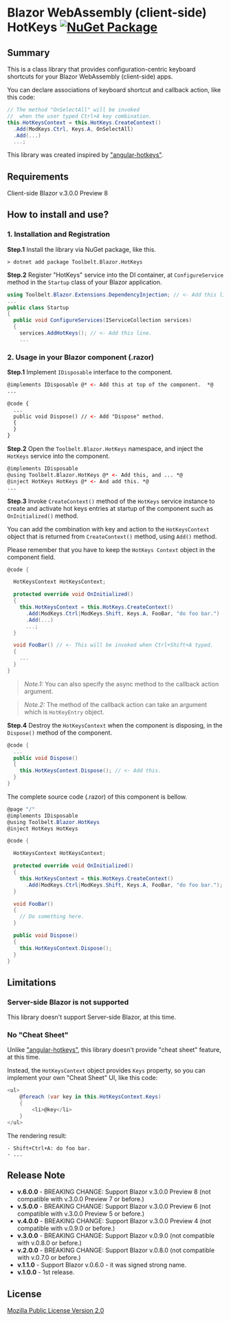 # Blazor WebAssembly (client-side) HotKeys [![NuGet Package](https://img.shields.io/nuget/v/Toolbelt.Blazor.HotKeys.svg)](https://www.nuget.org/packages/Toolbelt.Blazor.HotKeys/)

## Summary

This is a class library that provides configuration-centric keyboard shortcuts for your Blazor WebAssembly (client-side) apps.

You can declare associations of keyboard shortcut and callback action, like this code:

```csharp
// The method "OnSelectAll" will be invoked 
//  when the user typed Ctrl+A key combination.
this.HotKeysContext = this.HotKeys.CreateContext()
  .Add(ModKeys.Ctrl, Keys.A, OnSelectAll)
  .Add(...)
  ...;
```

This library was created inspired by ["angular-hotkeys"](https://github.com/chieffancypants/angular-hotkeys).

## Requirements

Client-side Blazor v.3.0.0 Preview 8


## How to install and use?

### 1. Installation and Registration

**Step.1** Install the library via NuGet package, like this.

```shell
> dotnet add package Toolbelt.Blazor.HotKeys
```

**Step.2** Register "HotKeys" service into the DI container, at `ConfigureService` method in the `Startup` class of your Blazor application.

```csharp
using Toolbelt.Blazor.Extensions.DependencyInjection; // <- Add this line, and...
...
public class Startup
{
  public void ConfigureServices(IServiceCollection services)
  {
    services.AddHotKeys(); // <- Add this line.
    ...
```

### 2. Usage in your Blazor component (.razor)

**Step.1** Implement `IDisposable` interface to the component.

```html
@implements IDisposable @* <- Add this at top of the component.  *@
...

@code {
  ...
  public void Dispose() // <- Add "Dispose" method.
  {
  }
}
```

**Step.2** Open the `Toolbelt.Blazor.HotKeys` namespace, and inject the `HotKeys` service into the component.

```html
@implements IDisposable
@using Toolbelt.Blazor.HotKeys @* <- Add this, and ... *@
@inject HotKeys HotKeys @* <- And add this. *@
...
```

**Step.3** Invoke `CreateContext()` method of the `HotKeys` service instance to create and activate hot keys entries at startup of the component such as `OnInitialized()` method.

You can add the combination with key and action to the `HotKeysContext` object that is returned from `CreateContext()` method, using `Add()` method.

Please remember that you have to keep the `HotKeys Context` object in the component field.

```csharp
@code {

  HotKeysContext HotKeysContext;

  protected override void OnInitialized()
  {
    this.HotKeysContext = this.HotKeys.CreateContext()
      .Add(ModKeys.Ctrl|ModKeys.Shift, Keys.A, FooBar, "do foo bar.")
      .Add(...)
      ...;
  }

  void FooBar() // <- This will be invoked when Ctrl+Shift+A typed.
  {
    ...
  }
}
```

> _Note.1:_ You can also specify the async method to the callback action argument.

> _Note.2:_ The method of the callback action can take an argument which is `HotKeyEntry` object.


**Step.4** Destroy the `HotKeysContext` when the component is disposing, in the `Dispose()` method of the component.

```csharp
@code {
  ...
  public void Dispose()
  {
    this.HotKeysContext.Dispose(); // <- Add this.
  }
}
```

The complete source code (.razor) of this component is bellow.

```csharp
@page "/"
@implements IDisposable
@using Toolbelt.Blazor.HotKeys
@inject HotKeys HotKeys

@code {

  HotKeysContext HotKeysContext;

  protected override void OnInitialized()
  {
    this.HotKeysContext = this.HotKeys.CreateContext()
      .Add(ModKeys.Ctrl|ModKeys.Shift, Keys.A, FooBar, "do foo bar.");
  }

  void FooBar()
  {
    // Do something here.
  }

  public void Dispose()
  {
    this.HotKeysContext.Dispose();
  }
}
```

## Limitations

### Server-side Blazor is not supported

This library doesn't support Server-side Blazor, at this time.

### No "Cheat Sheet"

Unlike ["angular-hotkeys"](https://github.com/chieffancypants/angular-hotkeys), this library doesn't provide "cheat sheet" feature, at this time.

Instead, the `HotKeysContext` object provides `Keys` property, so you can implement your own "Cheat Sheet" UI, like this code:

```csharp
<ul>
    @foreach (var key in this.HotKeysContext.Keys)
    {
        <li>@key</li>
    }
</ul>
```

The rendering result:

```
- Shift+Ctrl+A: do foo bar.
- ...
```

## Release Note

- **v.6.0.0** - BREAKING CHANGE: Support Blazor v.3.0.0 Preview 8 (not compatible with v.3.0.0 Preview 7 or before.)
- **v.5.0.0** - BREAKING CHANGE: Support Blazor v.3.0.0 Preview 6 (not compatible with v.3.0.0 Preview 5 or before.)
- **v.4.0.0** - BREAKING CHANGE: Support Blazor v.3.0.0 Preview 4 (not compatible with v.0.9.0 or before.)
- **v.3.0.0** - BREAKING CHANGE: Support Blazor v.0.9.0 (not compatible with v.0.8.0 or before.)
- **v.2.0.0** - BREAKING CHANGE: Support Blazor v.0.8.0 (not compatible with v.0.7.0 or before.)
- **v.1.1.0** - Support Blazor v.0.6.0 - it was signed strong name.
- **v.1.0.0** - 1st release.

## License

[Mozilla Public License Version 2.0](https://github.com/jsakamoto/Toolbelt.Blazor.HotKeys/blob/master/LICENSE)